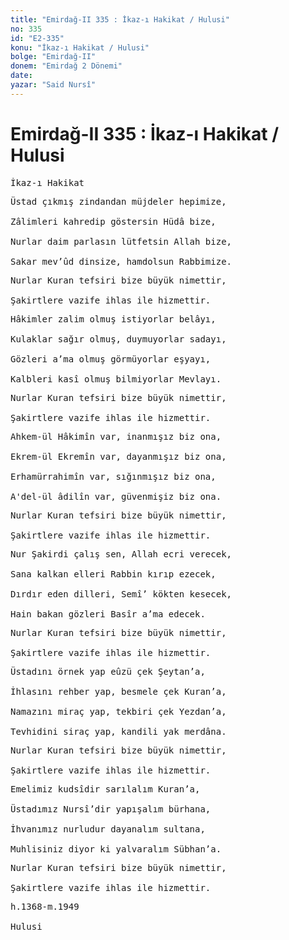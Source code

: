 ```yaml
---
title: "Emirdağ-II 335 : İkaz-ı Hakikat / Hulusi"
no: 335
id: "E2-335"
konu: "İkaz-ı Hakikat / Hulusi"
bolge: "Emirdağ-II"
donem: "Emirdağ 2 Dönemi"
date: 
yazar: "Said Nursî"
---
```


# Emirdağ-II 335 : İkaz-ı Hakikat / Hulusi

<pre>
İkaz-ı Hakikat
</pre>

<pre>
Üstad çıkmış zindandan müjdeler hepimize,
 
Zâlimleri kahredip göstersin Hüdâ bize,
 
Nurlar daim parlasın lütfetsin Allah bize,
 
Sakar mev’ûd dinsize, hamdolsun Rabbimize.
</pre>

<pre>
Nurlar Kuran tefsiri bize büyük nimettir,
 
Şakirtlere vazife ihlas ile hizmettir.
</pre>

<pre>
Hâkimler zalim olmuş istiyorlar belâyı,
 
Kulaklar sağır olmuş, duymuyorlar sadayı,
 
Gözleri a’ma olmuş görmüyorlar eşyayı,
 
Kalbleri kasî olmuş bilmiyorlar Mevlayı.
</pre>

<pre>
Nurlar Kuran tefsiri bize büyük nimettir,
 
Şakirtlere vazife ihlas ile hizmettir.
</pre>

<pre>
Ahkem-ül Hâkimîn var, inanmışız biz ona,
 
Ekrem-ül Ekremîn var, dayanmışız biz ona,
 
Erhamürrahimîn var, sığınmışız biz ona,
 
A'del-ül âdilîn var, güvenmişiz biz ona.
</pre>

<pre>
Nurlar Kuran tefsiri bize büyük nimettir,
 
Şakirtlere vazife ihlas ile hizmettir.
</pre>

<pre>
Nur Şakirdi çalış sen, Allah ecri verecek,
 
Sana kalkan elleri Rabbin kırıp ezecek,
 
Dırdır eden dilleri, Semî’ kökten kesecek,
 
Hain bakan gözleri Basîr a’ma edecek.
</pre>

<pre>
Nurlar Kuran tefsiri bize büyük nimettir,
 
Şakirtlere vazife ihlas ile hizmettir.
</pre>

<pre>
Üstadını örnek yap eûzü çek Şeytan’a,
 
İhlasını rehber yap, besmele çek Kuran’a,
 
Namazını miraç yap, tekbiri çek Yezdan’a,
 
Tevhidini siraç yap, kandili yak merdâna.
</pre>

<pre>
Nurlar Kuran tefsiri bize büyük nimettir,
 
Şakirtlere vazife ihlas ile hizmettir.
</pre>

<pre>
Emelimiz kudsîdir sarılalım Kuran’a,
 
Üstadımız Nursî’dir yapışalım bürhana,
 
İhvanımız nurludur dayanalım sultana,
 
Muhlisiniz diyor ki yalvaralım Sübhan’a.
</pre>

<pre>
Nurlar Kuran tefsiri bize büyük nimettir,
 
Şakirtlere vazife ihlas ile hizmettir.
</pre>

<pre>
h.1368-m.1949
 
Hulusi
</pre>
